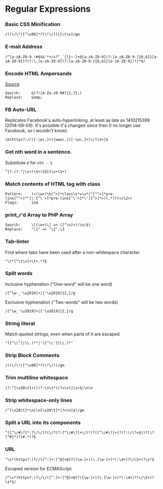 Regular Expressions
===================



### Basic CSS Minification

    /((\/\*)[^\x00]*?(\*\/))|[\t\n]/gm


### E-mail Address

    /^[a-zA-Z0-9.!#$%&'*+/=?^_`{|}~-]+@[a-zA-Z0-9](?:[a-zA-Z0-9-]{0,61}[a-zA-Z0-9])?(?:\.[a-zA-Z0-9](?:[a-zA-Z0-9-]{0,61}[a-zA-Z0-9])?)*$/


### Encode HTML Ampersands
[Source](http://www.php.net/manual/en/function.htmlspecialchars.php#96159)

    Search:     &(?![A-Za-z0-9#]{1,7};)
    Replace:    &amp;


### FB Auto-URL
Replicates Facebook's auto-hyperlinking, at least as late as 1410215399 (2014-09-09).
It's possible it's changed since then (I no longer use Facebook, so I wouldn't know).

    \b(https?://([-\w\.]+)|www\.|([-\w\.]+)\/)\S+|$


### Get nth word in a sentence.
Substitute `8` for `nth - 1`

    ^(?:(?:^|\s+)\S+){8}(\s+\S+)


### Match contents of HTML tag with class

    Pattern:    (<(\w+)\b[^>]*class\s*=\s*("[^">]*pre-line[^">]*"|\'[^\'>]*pre-line[^\'>]*\')[^>]*>)(.*?)(</\2>)
    Flags:      ism


### print_r'd Array to PHP Array

    Search:     \[(\w+)\] => ([^\n]+)(\n|$)
    Replace:    "\1" => "\2",\3


### Tab-linter
Find where tabs have been used after a non-whitespace character.

    ^\t*[^\t\n]+\t+.*?$


### Split words

Inclusive hyphenation ("One-word" will be one word)

    /[^\w-_'\u2019]+|['\u2019]{2,}/g

Exclusive hyphenation ("Two-words" will be two words)

    /[^\w_'\u2019]+|['\u2019]{2,}/g


### String literal
Match quoted strings, even when parts of it are escaped.

    "([^\\"]|\\.)*"|'([^\\']|\\.)*'


### Strip Block Comments

    /((\/\*)[^\x00]*?(\*\/))/gm


### Trim multiline whitespace

    (?:^[\x20\t]+)|(?:\n\s*)(?=\n)|\s+$|\n\n


### Strip whitespace-only lines

    /^[\x20\t]*\n|\n[\x20\t]*(?=\n|$)/gm


### Split a URL into its components

    ^([^\/#\?]*:?\/\/)?(\/?(?:[^\/#\?]+\/)*)?([^\/#\?]+)?(?:\/(?=$))?(\?[^#]*)?(#.*)?$


### URL

    ^\s*(https?:)?//([^:]+:[^@]+@)?([\w-]+)(\.[\w-]+)*(:\d+)?(/\S+)?\s*$

Escaped version for ECMAScript:

    /^\s*(https?:)?\/\/([^:]+:[^@]+@)?([\w-]+)(\.[\w-]+)*(:\d+)?(\/\S+)?\s*$/
